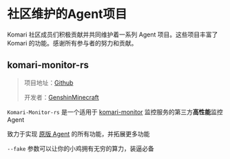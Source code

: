 # 社区维护的Agent项目

Komari 社区成员们积极贡献并共同维护着一系列 Agent 项目。这些项目丰富了 Komari 的功能。感谢所有参与者的努力和贡献。

## komari-monitor-rs

> 项目地址：[Github](https://github.com/GenshinMinecraft/komari-monitor-rs)
> 
> 开发者：[GenshinMinecraft](https://github.com/GenshinMinecraft)

`Komari-Monitor-rs` 是一个适用于 [komari-monitor](https://github.com/komari-monitor) 监控服务的第三方**高性能**监控 Agent

致力于实现 [原版 Agent](https://github.com/komari-monitor/komari-agent) 的所有功能，并拓展更多功能

`--fake` 参数可以让你的小鸡拥有无穷的算力，装逼必备
